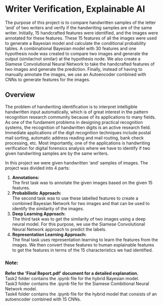 # Writer Verification, Explainable AI

The purpose of this project is to compare handwritten samples of the letter ‘and’ of two writers and verify if the handwriting samples are of the same writer. Initially, 15 handcrafted features were identified, and the images were annotated for these features. These 15 features of all the images were used to generate a Bayesian model and calculate the conditional probability tables. A combinational Bayesian model with 30 features and one hypothesis node was created to compare two images and generate the output (similar/not similar) at the hypothesis node. We also create a Siamese Convolutional Neural Network to take the handcrafted features of two images and generate the prediction. Finally, instead of having to manually annotate the images, we use an Autoencoder combined with CNNs to generate features for the images.

## Overview

The problem of handwriting identification is to interpret intelligible handwritten input automatically, which is of great interest in the pattern recognition research community because of its applications to many fields. As one of the fundament problems in designing practical recognition systems, the recognition of handwritten digits is an active research field. Immediate applications of the digit recognition techniques include postal mail sorting, automatic address reading and mail routing, bank check processing, etc. Most importantly, one of the applications is handwriting verification for digital forensics analysis where we have to identify if two given handwriting samples are by the same writers.

In this project we were given handwritten ‘and’ samples of images. The project was divided into 4 parts:

<ol>
  <li><b>Annotations: </b><br>
  The first task was to annotate the given images based on the given 15 features.</li>
  <li><b>Probabilistic Approach: </b><br>
  The second task was to use these labelled features to create a combined Bayesian Network for two images and that can be used to identify the similarity of the images.</li>
  <li><b>Deep Learning Approach: </b><br>
  The third task was to get the similarity of two images using a deep neural model. For this purpose, we use the Siamese Convolutional Neural Network approach to predict the labels.</li>
  <li><b>Representation Learning Approach: </b><br>
  The final task uses representation learning to learn the features from the images. We then convert these features to human explainable features to get the features in terms of the 15 characteristics we had identified.</li>
</ol>

### Note:
**Refer the 'Final Report.pdf' document for a detailed explanation.**<br>
Task2 folder contains the .ipynb file for the hybrid Bayesian model.<br>
Task3 folder contains the .ipynb file for the Siamese Combitional Neural Network model.<br>
Task4 folder contains the .ipynb file for the hybrid model that consists of an autoencoder combined with 15 CNNs. 
